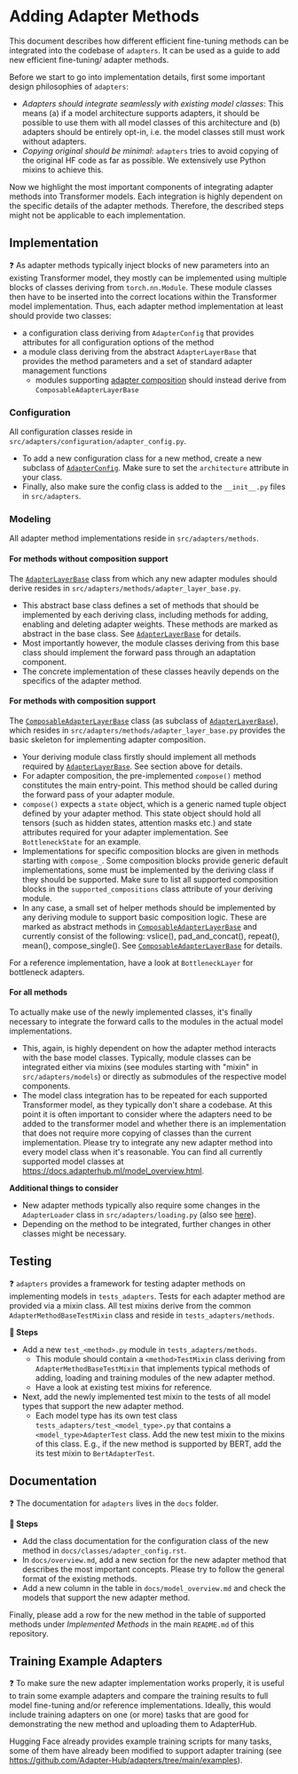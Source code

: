 # Adding Adapter Methods

This document describes how different efficient fine-tuning methods can be integrated into the codebase of `adapters`.
It can be used as a guide to add new efficient fine-tuning/ adapter methods.

Before we start to go into implementation details, first some important design philosophies of `adapters`:

- _Adapters should integrate seamlessly with existing model classes_: This means (a) if a model architecture supports adapters, it should be possible to use them with all model classes of this architecture and (b) adapters should be entirely opt-in, i.e. the model classes still must work without adapters.
- _Copying original should be minimal_: `adapters` tries to avoid copying of the original HF code as far as possible. We extensively use Python mixins to achieve this.

Now we highlight the most important components of integrating adapter methods into Transformer models.
Each integration is highly dependent on the specific details of the adapter methods.
Therefore, the described steps might not be applicable to each implementation.

## Implementation

❓ As adapter methods typically inject blocks of new parameters into an existing Transformer model, they mostly can be implemented using multiple blocks of classes deriving from `torch.nn.Module`.
These module classes then have to be inserted into the correct locations within the Transformer model implementation.
Thus, each adapter method implementation at least should provide two classes:

- a configuration class deriving from `AdapterConfig` that provides attributes for all configuration options of the method
- a module class deriving from the abstract `AdapterLayerBase` that provides the method parameters and a set of standard adapter management functions
    - modules supporting [adapter composition](https://docs.adapterhub.ml/adapter_composition.html) should instead derive from `ComposableAdapterLayerBase`

### Configuration

All configuration classes reside in `src/adapters/configuration/adapter_config.py`.
- To add a new configuration class for a new method, create a new subclass of [`AdapterConfig`](adapters.AdapterConfig).
    Make sure to set the `architecture` attribute in your class.
- Finally, also make sure the config class is added to the `__init__.py` files in `src/adapters`.

### Modeling

All adapter method implementations reside in `src/adapters/methods`.

#### For methods **without** composition support

The [`AdapterLayerBase`](adapters.AdapterLayerBase) class from which any new adapter modules should derive resides in `src/adapters/methods/adapter_layer_base.py`.
- This abstract base class defines a set of methods that should be implemented by each deriving class,
including methods for adding, enabling and deleting adapter weights. These methods are marked as abstract in the base class. See [`AdapterLayerBase`](adapters.AdapterLayerBase) for details.
- Most importantly however, the module classes deriving from this base class should implement the forward pass through an adaptation component.
- The concrete implementation of these classes heavily depends on the specifics of the adapter method.

#### For methods **with** composition support 

The [`ComposableAdapterLayerBase`](adapters.ComposableAdapterLayerBase) class (as subclass of [`AdapterLayerBase`](adapters.AdapterLayerBase)), which resides in `src/adapters/methods/adapter_layer_base.py` provides the basic skeleton for implementing adapter composition.
- Your deriving module class firstly should implement all methods required by [`AdapterLayerBase`](adapters.AdapterLayerBase). See section above for details.
- For adapter composition, the pre-implemented `compose()` method constitutes the main entry-point. This method should be called during the forward pass of your adapter module.
- `compose()` expects a `state` object, which is a generic named tuple object defined by your adapter method. This state object should hold all tensors (such as hidden states, attention masks etc.) and state attributes required for your adapter implementation. See `BottleneckState` for an example.
- Implementations for specific composition blocks are given in methods starting with `compose_`. Some composition blocks provide generic default implementations, some must be implemented by the deriving class if they should be supported. Make sure to list all supported composition blocks in the `supported_compositions` class attribute of your deriving module.
- In any case, a small set of helper methods should be implemented by any deriving module to support basic composition logic. These are marked as abstract methods in [`ComposableAdapterLayerBase`](adapters.ComposableAdapterLayerBase) and currently consist of the following: vslice(), pad_and_concat(), repeat(), mean(), compose_single(). See [`ComposableAdapterLayerBase`](adapters.ComposableAdapterLayerBase) for details.

For a reference implementation, have a look at `BottleneckLayer` for bottleneck adapters.

#### For all methods

To actually make use of the newly implemented classes, it's finally necessary to integrate the forward calls to the modules in the actual model implementations.
- This, again, is highly dependent on how the adapter method interacts with the base model classes. Typically, module classes can be integrated either via mixins (see modules starting with "mixin" in `src/adapters/models`) or directly as submodules of the respective model components.
- The model class integration has to be repeated for each supported Transformer model, as they typically don't share a codebase. At this point it is often important to consider where the adapters need to be added to the transformer model and whether there is an implementation that does not require more copying of classes than the current implementation.
Please try to integrate any new adapter method into every model class when it's reasonable.
You can find all currently supported model classes at https://docs.adapterhub.ml/model_overview.html.

**Additional things to consider**

- New adapter methods typically also require some changes in the `AdapterLoader` class in `src/adapters/loading.py` (also see [here](https://docs.adapterhub.ml/extending.html#loading-custom-module-weights)).
- Depending on the method to be integrated, further changes in other classes might be necessary.

## Testing

❓ `adapters` provides a framework for testing adapter methods on implementing models in `tests_adapters`.
Tests for each adapter method are provided via a mixin class.
All test mixins derive from the common `AdapterMethodBaseTestMixin` class and reside in `tests_adapters/methods`.

**📝 Steps**

- Add a new `test_<method>.py` module in `tests_adapters/methods`.
    - This module should contain a `<method>TestMixin` class deriving from `AdapterMethodBaseTestMixin` that implements typical methods of adding, loading and training modules of the new adapter method.
    - Have a look at existing test mixins for reference.
- Next, add the newly implemented test mixin to the tests of all model types that support the new adapter method.
    - Each model type has its own test class `tests_adapters/test_<model_type>.py` that contains a `<model_type>AdapterTest` class.
    Add the new test mixin to the mixins of this class.
    E.g., if the new method is supported by BERT, add the its test mixin to `BertAdapterTest`.

## Documentation

❓ The documentation for `adapters` lives in the `docs` folder.

**📝 Steps**

- Add the class documentation for the configuration class of the new method in `docs/classes/adapter_config.rst`.
- In `docs/overview.md`, add a new section for the new adapter method that describes the most important concepts. Please try to follow the general format of the existing methods.
- Add a new column in the table in `docs/model_overview.md` and check the models that support the new adapter method.

Finally, please add a row for the new method in the table of supported methods under _Implemented Methods_ in the main `README.md` of this repository.

## Training Example Adapters

❓ To make sure the new adapter implementation works properly, it is useful to train some example adapters and compare the training results to full model fine-tuning and/or reference implementations.
Ideally, this would include training adapters on one (or more) tasks that are good for demonstrating the new method and uploading them to AdapterHub.

Hugging Face already provides example training scripts for many tasks, some of them have already been modified to support adapter training (see https://github.com/Adapter-Hub/adapters/tree/main/examples).
